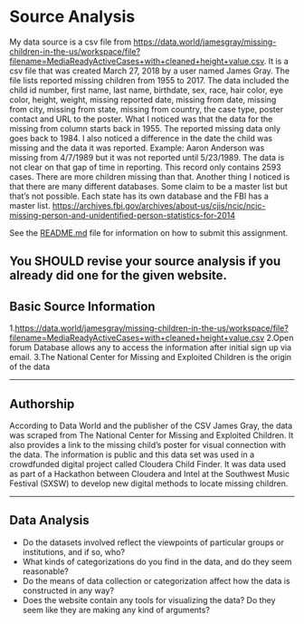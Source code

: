# Source Analysis
My data source is a csv file from https://data.world/jamesgray/missing-children-in-the-us/workspace/file?filename=MediaReadyActiveCases+with+cleaned+height+value.csv. It is a csv file that was created March 27, 2018 by a user named James Gray. The file lists reported missing children from 1955 to 2017. The data included the child id number, first name, last name, birthdate, sex, race, hair color, eye color, height, weight, missing reported date, missing from date, missing from city, missing from state, missing from country, the case type, poster contact and URL to the poster. What I noticed was that the data for the missing from column starts back in 1955. The reported missing data only goes back to 1984. I also noticed a difference in the date the child was missing and the data it was reported.  Example: Aaron Anderson was missing from 4/7/1989 but it was not reported until 5/23/1989. The data is not clear on that gap of time in reporting. This record only contains 2593 cases. There are more children missing than that. 
Another thing I noticed is that there are many different databases. Some claim to be a master list but that’s not possible. Each state has its own database and the FBI has a master list. https://archives.fbi.gov/archives/about-us/cjis/ncic/ncic-missing-person-and-unidentified-person-statistics-for-2014


See the [README.md](README.md) file for information on how to submit this assignment.

**You SHOULD revise your source analysis if you already did one for the given website.**
---

## Basic Source Information

1.https://data.world/jamesgray/missing-children-in-the-us/workspace/file?filename=MediaReadyActiveCases+with+cleaned+height+value.csv 
2.Open forum Database allows any to access the information after initial sign up via email. 
3.The National Center for Missing and Exploited Children is the origin of the data

---

## Authorship

According to Data World and the publisher of the CSV James Gray, the data was scraped from The National Center for Missing and Exploited Children. It also provides a link to the missing child’s poster for visual connection with the data. The information is public and this data set was used in a crowdfunded digital project called Cloudera Child Finder. It was data used as part of a Hackathon between Cloudera and Intel at the Southwest Music Festival (SXSW) to develop new digital methods to locate missing children.  

---

## Data Analysis

* Do the datasets involved reflect the viewpoints of particular groups or institutions, and if so, who?
* What kinds of categorizations do you find in the data, and do they seem reasonable?
* Do the means of data collection or categorization affect how the data is constructed in any way?
* Does the website contain any tools for visualizing the data? Do they seem like they are making any kind of arguments?
